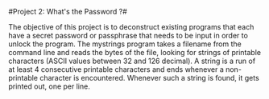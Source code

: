 #Project 2: What's the Password ?#

The objective of this project is to deconstruct existing programs that each have a secret password or passphrase that needs to be input in order to unlock the program.
The mystrings program takes a filename from the command line and reads the bytes of the file, looking for strings of printable characters (ASCII values between 32 and 126 decimal). A string is a run of at least 4 consecutive printable characters and ends whenever a non-printable character is encountered.  Whenever such a string is found, it gets printed out, one per line.
